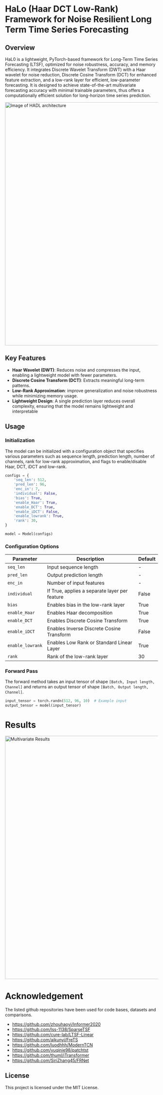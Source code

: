 # HaLo (Haar DCT Low-Rank) Framework for Noise Resilient Long Term Time Series Forecasting

## Overview
HaL0 is a lightweight, PyTorch-based framework for Long-Term Time Series Forecasting (LTSF), optimized for noise robustness, accuracy, and memory efficiency. It integrates Discrete Wavelet Transform (DWT) with a Haar wavelet for noise reduction, Discrete Cosine Transform (DCT) for enhanced feature extraction, and a low-rank layer for efficient, low-parameter forecasting. It is designed to achieve state-of-the-art multivariate forecasting accuracy with minimal trainable parameters, thus offers a computationally efficient solution for long-horizon time series prediction.

<img src="images/HADL_architecture.png" alt="Image of HADL architecture" width=800/>

## Key Features
- **Haar Wavelet (DWT)**: Reduces noise and compresses the input, enabling a lightweight model with fewer parameters.
- **Discrete Cosine Transform (DCT)**: Extracts meaningful long-term patterns.
- **Low-Rank Approximation**: improve generalization and noise robustness while minimizing memory usage. 
- **Lightweight Design**: A single prediction layer reduces overall complexity, ensuring that the model remains lightweight and interpretable

## Usage

### Initialization
The model can be initialized with a configuration object that specifies various parameters such as sequence length, prediction length, number of channels, rank for low-rank approximation, and flags to enable/disable Haar, DCT, iDCT and low-rank.

```python
configs = {
    'seq_len': 512,
    'pred_len': 96,
    'enc_in': 7,
    'individual': False,
    'bias': True,
    'enable_Haar': True,
    'enable_DCT': True,
    'enable_iDCT': False,
    'enable_lowrank': True,
    'rank': 30,
}

model = Model(configs)
```
### Configuration Options
| Parameter       | Description                                    | Default |
|---------------|--------------------------------|---------|
| `seq_len`     | Input sequence length                         | -       |
| `pred_len`    | Output prediction length                      | -       |
| `enc_in`    | Number of input features                      | -       |
| `individual`  | If True, applies a separate layer per feature | False   |
| `bias`        | Enables bias in the low-rank layer            | True    |
| `enable_Haar` | Enables Haar decomposition                    | True    |
| `enable_DCT`  | Enables Discrete Cosine Transform             | True    |
| `enable_iDCT`  | Enables Inverse Discrete Cosine Transform    | False    |
| `enable_lowrank`  | Enables Low Rank or Standard Linear Layer    | True    |
| `rank`        | Rank of the low-rank layer                    | 30      |

### Forward Pass
The forward method takes an input tensor of shape `[Batch, Input length, Channel]` and returns an output tensor of shape `[Batch, Output length, Channel]`.

```python
input_tensor = torch.randn(512, 96, 10)  # Example input
output_tensor = model(input_tensor)
```

# Results
<img src="images/Multivariate_results.png" alt="Multivariate Results" width=800/>


# Acknowledgement
The listed github repositories have been used for code bases, datasets and comparisons.

- https://github.com/zhouhaoyi/Informer2020
- https://github.com/lss-1138/SparseTSF
- https://github.com/cure-lab/LTSF-Linear
- https://github.com/aikunyi/FreTS
- https://github.com/luodhhh/ModernTCN
- https://github.com/yuqinie98/patchtst
- https://github.com/thuml/iTransformer
- https://github.com/SiriZhang45/FRNet


## License
This project is licensed under the MIT License.
